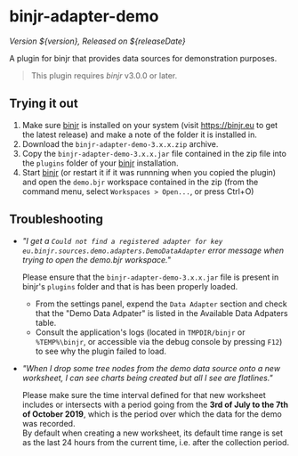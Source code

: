 # binjr-adapter-demo
*_Version ${version}, Released on ${releaseDate}_* 

A plugin for binjr that provides data sources for demonstration purposes.

> This plugin requires *binjr* v3.0.0 or later.

## Trying it out
1. Make sure [binjr](https://binjr.eu) is installed on your system (visit https://binjr.eu to get the latest release) 
   and make a note of the folder it is installed in.
2. Download the `binjr-adapter-demo-3.x.x.zip` archive.
3. Copy the `binjr-adapter-demo-3.x.x.jar` file contained in the zip file into the `plugins` folder of your 
   [binjr](https://binjr.eu) installation.
4. Start [binjr](https://binjr.eu) (or restart it if it was runnning when you copied the plugin) and open the `demo.bjr`
   workspace contained in the zip (from the command menu, select `Workspaces > Open...`, or press Ctrl+O) 


## Troubleshooting
* _"I get a `Could not find a registered adapter for key eu.binjr.sources.demo.adapters.DemoDataAdapter` error message when trying to open the demo.bjr workspace."_  

   Please ensure that the `binjr-adapter-demo-3.x.x.jar` file is present in binjr's `plugins` folder and that is has been 
   properly loaded.  
   - From the settings panel, expend the `Data Adapter` section and check that the "Demo Data Adpater" is listed in 
   the Available Data Adpaters table.  
   - Consult the application's logs (located in `TMPDIR/binjr` or  `%TEMP%\binjr`, or accessible via the debug console 
   by pressing `F12`) to see why the plugin failed to load.
   
* _"When I drop some tree nodes from the demo data source onto a new worksheet, I can see charts being created
 but all I see are flatlines."_  

   Please make sure the time interval defined for that new worksheet includes or intersects with a period going from the
    **3rd of July to the 7th of October 2019**, which is the period over which the data for the demo was recorded.  
    By default when creating a new worksheet, its default time range is set as the last 24 hours from the current time, 
    i.e. after the collection period. 
    
    